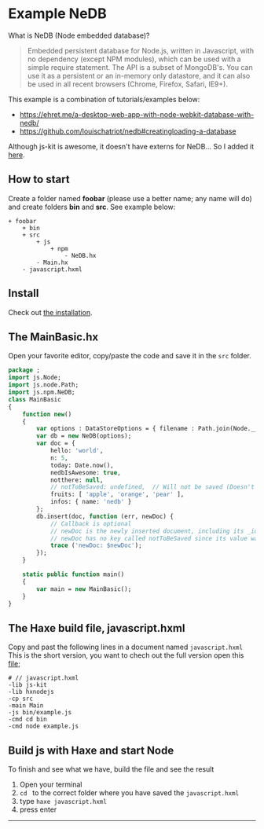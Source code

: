 # Example NeDB

What is NeDB (Node embedded database)?

> Embedded persistent database for Node.js, written in Javascript, with no dependency (except NPM modules), which can be used with a simple require statement. The API is a subset of MongoDB's. You can use it as a persistent or an in-memory only datastore, and it can also be used in all recent browsers (Chrome, Firefox, Safari, IE9+).

This example is a combination of tutorials/examples below:

- https://ehret.me/a-desktop-web-app-with-node-webkit-database-with-nedb/
- https://github.com/louischatriot/nedb#creatingloading-a-database

Although js-kit is awesome, it doesn't have externs for NeDB...
So I added it [here](https://github.com/MatthijsKamstra/haxenode/blob/master/06nedb/code/src/js/npm/NeDB.hx).

## How to start

Create a folder named **foobar** (please use a better name; any name will do) and create folders **bin** and **src**.
See example below:

```
+ foobar
	+ bin
	+ src
		+ js
			+ npm
				- NeDB.hx
		- Main.hx
	- javascript.hxml
```

## Install

Check out [the installation](installation.md).

## The MainBasic.hx

Open your favorite editor, copy/paste the code and save it in the `src` folder.

```haxe
package ;
import js.Node;
import js.node.Path;
import js.npm.NeDB;
class MainBasic
{
	function new()
	{
		var options : DataStoreOptions = { filename : Path.join(Node.__dirname, '/basic.db'), autoload : true};
		var db = new NeDB(options);
		var doc = {
			hello: 'world',
			n: 5,
			today: Date.now(),
			nedbIsAwesome: true,
			notthere: null,
			// notToBeSaved: undefined,  // Will not be saved (Doesn't even work in Haxe: src/MainBasic.hx:29: characters 17-26 : Unknown identifier : undefined)
			fruits: [ 'apple', 'orange', 'pear' ],
			infos: { name: 'nedb' }
		};
		db.insert(doc, function (err, newDoc) {
			// Callback is optional
			// newDoc is the newly inserted document, including its _id
			// newDoc has no key called notToBeSaved since its value was undefined
			trace ('newDoc: $newDoc');
		});
	}

	static public function main()
	{
		var main = new MainBasic();
	}
}

```

## The Haxe build file, javascript.hxml

Copy and past the following lines in a document named `javascript.hxml`
This is the short version, you want to chech out the full version open this [file](/code/javascript.hxml);

```
# // javascript.hxml
-lib js-kit
-lib hxnodejs
-cp src
-main Main
-js bin/example.js
-cmd cd bin
-cmd node example.js
```

## Build js with Haxe and start Node

To finish and see what we have, build the file and see the result

1. Open your terminal
2. `cd ` to the correct folder where you have saved the `javascript.hxml`
3. type `haxe javascript.hxml`
4. press enter

---
